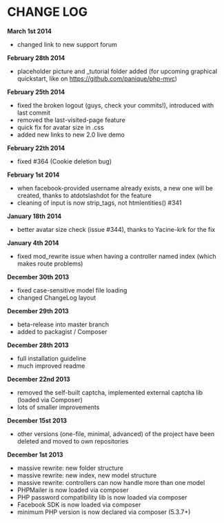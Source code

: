 # CHANGE LOG

**March 1st 2014**
- changed link to new support forum

**February 28th 2014**
- placeholder picture and _tutorial folder added (for upcoming graphical quickstart, like on
  https://github.com/panique/php-mvc)

**February 25th 2014**
- fixed the broken logout (guys, check your commits!), introduced with last commit
- removed the last-visited-page feature
- quick fix for avatar size in .css
- added new links to new 2.0 live demo

**February 22th 2014**
- fixed #364 (Cookie deletion bug)

**February 1st 2014**
- when facebook-provided username already exists, a new one will be created, thanks to atdotslashdot for the feature
- cleaning of input is now strip_tags, not htmlentities() #341

**January 18th 2014**
- better avatar size check (issue #344), thanks to Yacine-krk for the fix

**January 4th 2014**
- fixed mod_rewrite issue when having a controller named index (which makes route problems)

**December 30th 2013**
- fixed case-sensitive model file loading
- changed ChangeLog layout

**December 29th 2013**
- beta-release into master branch
- added to packagist / Composer

**December 28th 2013**
- full installation guideline
- much improved readme

**December 22nd 2013**
- removed the self-built captcha, implemented external captcha lib (loaded via Composer)
- lots of smaller improvements

**December 15st 2013**
- other versions (one-file, minimal, advanced) of the project have been deleted and moved to own repositories

**December 1st 2013**
- massive rewrite: new folder structure
- massive rewrite: new index, new model structure
- massive rewrite: controllers can now handle more than one model
- PHPMailer is now loaded via composer
- PHP password compatibility lib is now loaded via composer
- Facebook SDK is now loaded via composer
- minimum PHP version is now declared via composer (5.3.7+)
